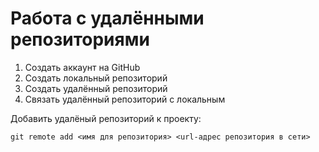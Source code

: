 # Работа с удалёнными репозиториями
1. Создать аккаунт на GitHub
2. Создать локальный репозиторий
3. Создать удалённый репозиторий
4. Связать удалённый репозиторий с локальным

Добавить удалёный репозиторий к проекту:
```
git remote add <имя для репозитория> <url-адрес репозитория в сети>
```
